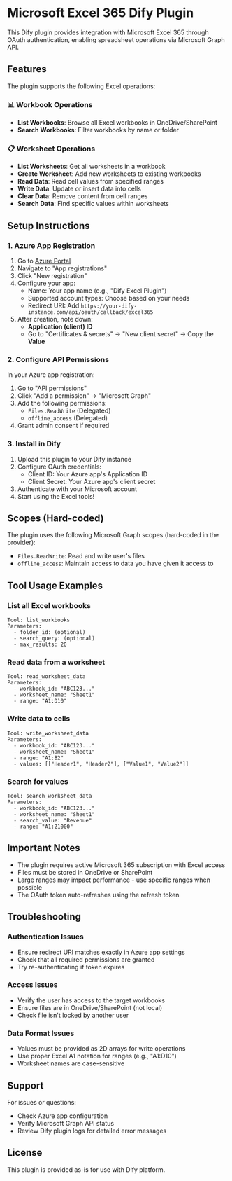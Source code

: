 # Microsoft Excel 365 Dify Plugin

This Dify plugin provides integration with Microsoft Excel 365 through OAuth authentication, enabling spreadsheet operations via Microsoft Graph API.

## Features

The plugin supports the following Excel operations:

### 📊 Workbook Operations
- **List Workbooks**: Browse all Excel workbooks in OneDrive/SharePoint
- **Search Workbooks**: Filter workbooks by name or folder

### 📋 Worksheet Operations  
- **List Worksheets**: Get all worksheets in a workbook
- **Create Worksheet**: Add new worksheets to existing workbooks
- **Read Data**: Read cell values from specified ranges
- **Write Data**: Update or insert data into cells
- **Clear Data**: Remove content from cell ranges
- **Search Data**: Find specific values within worksheets

## Setup Instructions

### 1. Azure App Registration

1. Go to [Azure Portal](https://portal.azure.com)
2. Navigate to "App registrations" 
3. Click "New registration"
4. Configure your app:
   - Name: Your app name (e.g., "Dify Excel Plugin")
   - Supported account types: Choose based on your needs
   - Redirect URI: Add `https://your-dify-instance.com/api/oauth/callback/excel365`
5. After creation, note down:
   - **Application (client) ID**
   - Go to "Certificates & secrets" → "New client secret" → Copy the **Value**

### 2. Configure API Permissions

In your Azure app registration:
1. Go to "API permissions"
2. Click "Add a permission" → "Microsoft Graph"
3. Add the following permissions:
   - `Files.ReadWrite` (Delegated)
   - `offline_access` (Delegated)
4. Grant admin consent if required

### 3. Install in Dify

1. Upload this plugin to your Dify instance
2. Configure OAuth credentials:
   - Client ID: Your Azure app's Application ID
   - Client Secret: Your Azure app's client secret
3. Authenticate with your Microsoft account
4. Start using the Excel tools!

## Scopes (Hard-coded)

The plugin uses the following Microsoft Graph scopes (hard-coded in the provider):
- `Files.ReadWrite`: Read and write user's files
- `offline_access`: Maintain access to data you have given it access to

## Tool Usage Examples

### List all Excel workbooks
```
Tool: list_workbooks
Parameters:
  - folder_id: (optional)
  - search_query: (optional)
  - max_results: 20
```

### Read data from a worksheet
```
Tool: read_worksheet_data
Parameters:
  - workbook_id: "ABC123..."
  - worksheet_name: "Sheet1"
  - range: "A1:D10"
```

### Write data to cells
```
Tool: write_worksheet_data
Parameters:
  - workbook_id: "ABC123..."
  - worksheet_name: "Sheet1"  
  - range: "A1:B2"
  - values: [["Header1", "Header2"], ["Value1", "Value2"]]
```

### Search for values
```
Tool: search_worksheet_data
Parameters:
  - workbook_id: "ABC123..."
  - worksheet_name: "Sheet1"
  - search_value: "Revenue"
  - range: "A1:Z1000"
```

## Important Notes

- The plugin requires active Microsoft 365 subscription with Excel access
- Files must be stored in OneDrive or SharePoint
- Large ranges may impact performance - use specific ranges when possible
- The OAuth token auto-refreshes using the refresh token

## Troubleshooting

### Authentication Issues
- Ensure redirect URI matches exactly in Azure app settings
- Check that all required permissions are granted
- Try re-authenticating if token expires

### Access Issues  
- Verify the user has access to the target workbooks
- Ensure files are in OneDrive/SharePoint (not local)
- Check file isn't locked by another user

### Data Format Issues
- Values must be provided as 2D arrays for write operations
- Use proper Excel A1 notation for ranges (e.g., "A1:D10")
- Worksheet names are case-sensitive

## Support

For issues or questions:
- Check Azure app configuration
- Verify Microsoft Graph API status
- Review Dify plugin logs for detailed error messages

## License

This plugin is provided as-is for use with Dify platform.